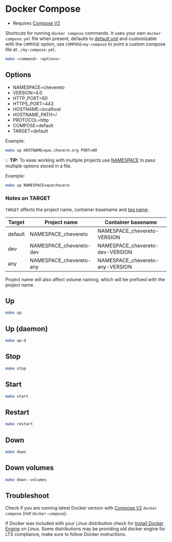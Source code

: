 # Docker Compose

* Requires [Compose V2](https://docs.docker.com/compose/cli-command/)

Shortcuts for running `docker compose` commands. It uses your own `docker-compose.yml` file when present, defaults to [default.yml](../default.yml) and customizable with the `COMPOSE` option, use `COMPOSE=my-compose` to point a custom compose file at `./my-compose.yml`.

```sh
make <command> <options>
```

## Options

* NAMESPACE=chevereto
* VERSION=4.0
* HTTP_PORT=80
* HTTPS_PORT=443
* HOSTNAME=localhost
* HOSTNAME_PATH=/
* PROTOCOL=http
* COMPOSE=default
* TARGET=default

Example:

```sh
make up HOSTNAME=que.chevere.org PORT=80
```

💡 **TIP:** To ease working with multiple projects use [NAMESPACE](NAMESPACE.md) to pass multiple options stored in a file.

Example:

```sh
make up NAMESPACE=quechevere
```

### Notes on TARGET

`TARGET` affects the project name, container basename and [tag name](BUILDING.md#notes-on-target).

| Target  | Project name            | Container basename              |
| ------- | ----------------------- | ------------------------------- |
| default | NAMESPACE_chevereto     | NAMESPACE_chevereto-VERSION     |
| dev     | NAMESPACE_chevereto-dev | NAMESPACE_chevereto-dev-VERSION |
| any     | NAMESPACE_chevereto-any | NAMESPACE_chevereto-any-VERSION |

Project name will also affect volume naming, which will be prefixed with the project name.

## Up

```sh
make up
```

## Up (daemon)

```sh
make up-d
```

## Stop

```sh
make stop
```

## Start

```sh
make start
```

## Restart

```sh
make restart
```

## Down

```sh
make down
```

## Down volumes

```sh
make down--volumes
```

## Troubleshoot

Check if you are running latest Docker version with [Compose V2](https://docs.docker.com/compose/cli-command/) `docker compose` (not `docker-compose`).

If Docker was included with your Linux distribution check for [Install Docker Engine](https://docs.docker.com/engine/install/) on Linux. Some distributions may be providing old docker engine for LTS compliance, make sure to follow Docker instructions.
